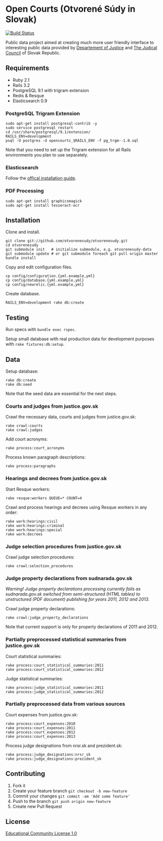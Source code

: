 # Open Courts (Otvorené Súdy in Slovak)

[![Build Status](https://travis-ci.org/otvorenesudy/otvorenesudy.svg?branch=beta)](https://travis-ci.org/otvorenesudy/otvorenesudy)

Public data project aimed at creating much more user friendly interface to interesting public data provided by [Departement of Justice](http://www.justice.gov.sk) and [The Judical Council](http://www.sudnarada.sk) of Slovak Republic.

## Requirements

* Ruby 2.1
* Rails 3.2
* PostgreSQL 9.1 with trigram extension
* Redis & Resque
* Elasticsearch 0.9

### PostgreSQL Trigram Extension

```
sudo apt-get install postgresql-contrib -y
sudo service postgresql restart
cd /usr/share/postgresql/9.1/extension/
RAILS_ENV=development
psql -U postgres -d opencourts_$RAILS_ENV -f pg_trgm--1.0.sql
```

Note that you need to set up the Trigram extension for all Rails environments you plan to use separately.

### Elasticsearch

Follow the [offical installation guide](https://github.com/elasticsearch/elasticsearch).

### PDF Processing

```
sudo apt-get install graphicsmagick
sudo apt-get install tesseract-ocr
```

## Installation

Clone and install.

```
git clone git://github.com/otvorenesudy/otvorenesudy.git
cd otvorenesudy
git submodule init   # initialize submodule, e.g. otvorenesudy-data
git submodule update # or git submodule foreach git pull origin master
bundle install
```

Copy and edit configuration files.

```
cp config/configuration.{yml.example,yml}
cp config/database.{yml.example,yml}
cp config/newrelic.{yml.example,yml}
```

Create database.

```
RAILS_ENV=development rake db:create
```

## Testing

Run specs with `bundle exec rspec`.

Setup small database with real production data for development purposes with `rake fixtures:db:setup`.

## Data

Setup database:

```
rake db:create
rake db:seed
```

Note that the seed data are essential for the next steps.

### Courts and judges from justice.gov.sk

Crawl the necessary data, courts and judges from justice.gov.sk:

```
rake crawl:courts
rake crawl:judges
```

Add court acronyms:

```
rake process:court_acronyms
```

Process known paragraph descriptions:

```
rake process:paragraphs
```

### Hearings and decrees from justice.gov.sk

Start Resque workers:

```
rake resque:workers QUEUE=* COUNT=4
```

Crawl and process hearings and decrees using Resque workers in any order:

```
rake work:hearings:civil
rake work:hearings:criminal
rake work:hearings:special
rake work:decrees
```

### Judge selection procedures from justice.gov.sk

Crawl judge selection procedures:

```
rake crawl:selection_procedures
```

### Judge property declarations from sudnarada.gov.sk

*Warning! Judge property declarations processing currently fails as sudnarada.gov.sk switched from semi-structured (HTML tables) to unstructured (PDF document) publishing for years 2011, 2012 and 2013.* 

Crawl judge property declarations:

```
rake crawl:judge_property_declarations
```

Note that current support is only for property declarations of 2011 and 2012.

### Partially preprocessed statistical summaries from justice.gov.sk

Court statistical summaries:

```
rake process:court_statistical_summaries:2011
rake process:court_statistical_summaries:2012
```

Judge statistical summaries:

```
rake process:judge_statistical_summaries:2011
rake process:judge_statistical_summaries:2012
```

### Partially preprocessed data from various sources

Court expenses from justice.gov.sk:

```
rake process:court_expenses:2010
rake process:court_expenses:2011
rake process:court_expenses:2012
rake process:court_expenses:2013
```

Process judge designations from nrsr.sk and prezident.sk:

```
rake process:judge_designations:nrsr_sk
rake process:judge_designations:prezident_sk
```

## Contributing

1. Fork it
2. Create your feature branch `git checkout -b new-feature`
3. Commit your changes `git commit -am 'Add some feature'`
4. Push to the branch `git push origin new-feature`
5. Create new Pull Request

## License

[Educational Community License 1.0](http://opensource.org/licenses/ecl1.php)
